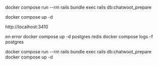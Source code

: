 docker compose run --rm rails bundle exec rails db:chatwoot_prepare

docker compose up -d

http://localhost:3410



en error
docker compose up -d postgres redis
docker compose logs -f postgres

docker compose run --rm rails bundle exec rails db:chatwoot_prepare
docker compose up -d

